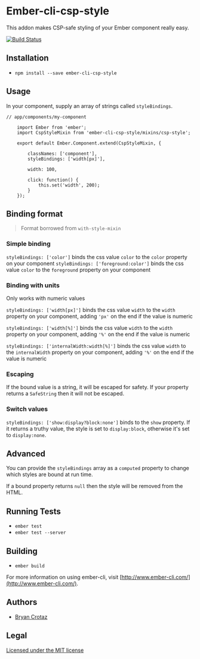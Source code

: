 # Ember-cli-csp-style

This addon makes CSP-safe styling of your Ember component really easy.

[![Build Status](https://travis-ci.org/BryanCrotaz/ember-cli-csp-style.svg?branch=master)](https://travis-ci.org/BryanCrotaz/ember-cli-csp-style)

## Installation

* `npm install --save ember-cli-csp-style`

## Usage

In your component, supply an array of strings called `styleBindings`.

    // app/components/my-component

		import Ember from 'ember';
		import CspStyleMixin from 'ember-cli-csp-style/mixins/csp-style';

		export default Ember.Component.extend(CspStyleMixin, {

			classNames: ['component'],
			styleBindings: ['width[px]'],

			width: 100,
			
			click: function() {
				this.set('width', 200);
			}
		});

## Binding format

> Format borrowed from `with-style-mixin`

### Simple binding

`styleBindings: ['color']` binds the css value `color` to the `color` property on your component
`styleBindings: ['foreground:color']` binds the css value `color` to the `foreground` property on your component

### Binding with units
Only works with numeric values

`styleBindings: ['width[px]']` binds the css value `width` to the `width` property on your component, adding `'px'` on the end if the value is numeric

`styleBindings: ['width[%]']` binds the css value `width` to the `width` property on your component, adding `'%'` on the end if the value is numeric

`styleBindings: ['internalWidth:width[%]']` binds the css value `width` to the `internalWidth` property on your component, adding `'%'` on the end if the value is numeric

### Escaping

If the bound value is a string, it will be escaped for safety. If your property returns a `SafeString` then it will not be escaped.

### Switch values

`styleBindings: ['show:display?block:none']` binds to the `show` property. If it returns a truthy value, the style is set to `display:block`, otherwise it's set to `display:none`.

## Advanced

You can provide the `styleBindings` array as a `computed` property to change which styles are bound at run time.

If a bound property returns `null` then the style will be removed from the HTML.


## Running Tests

* `ember test`
* `ember test --server`

## Building

* `ember build`

For more information on using ember-cli, visit [http://www.ember-cli.com/](http://www.ember-cli.com/).

## Authors

- [Bryan Crotaz](https://twitter.com/bryancrotaz)

## Legal

[Licensed under the MIT license](http://www.opensource.org/licenses/mit-license.php)
